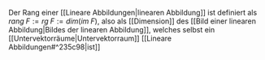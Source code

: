 Der Rang einer [[Lineare Abbildungen|linearen Abbildung]] ist definiert als $rang \; F := rg \; F := dim(im \; F)$, also als [[Dimension]] des [[Bild einer linearen Abbildung|Bildes der linearen Abbildung]], welches selbst ein [[Untervektorräume|Untervektorraum]] [[Lineare Abbildungen#^235c98|ist]]